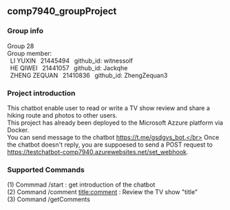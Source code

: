 ## comp7940_groupProject
### Group info
Group 28</br>
Group member:</br>
&ensp;LI YUXIN &ensp;21445494 &ensp;github_id: witnessolf</br>
&ensp;HE QIWEI &ensp;21441057 &ensp;github_id: Jackqhe</br>
&ensp;ZHENG ZEQUAN &ensp;21410836 &ensp;github_id: ZhengZequan3</br>
### Project introduction
This chatbot enable user to read or write a TV show review and share a hiking route and photos to other users.</br>
This project has already been deployed to the Microsoft Azzure platform via Docker.</br>
You can send message to the chatbot https://t.me/gsdgvs_bot.</br>
Once the chatbot doesn't reply, you are suppoesed to send a POST request to https://testchatbot-comp7940.azurewebsites.net/set_webhook.

### Supported Commands
(1) Commmad /start : get introduction of the chatbot </br>
(2) Command /comment <title:comment> : Review the TV show "title"</br>
(3) Command /getComments <title> :  Get comments on the TV show "title"</br>
(4) Command /getImgs <number> :  Get hiking photos shared by others</br>
(5) Send a hiking photo directly and share it with others</br>
